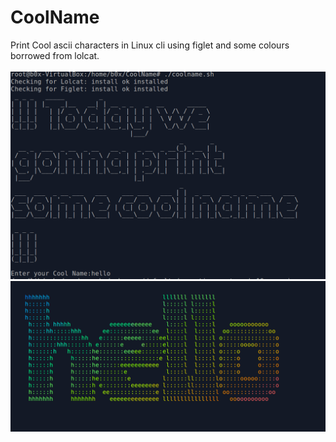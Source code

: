 # CoolName
Print Cool ascii characters in Linux cli using figlet and some colours borrowed from lolcat.
<br><br>
![Some demo](2.png)
<br>
![Output](3.png)

